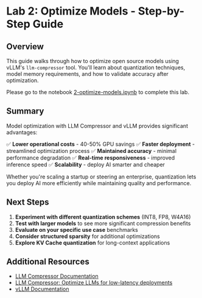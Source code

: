 # Lab 2: Optimize Models - Step-by-Step Guide

## Overview

This guide walks through how to optimize open source models using vLLM's `llm-compressor` tool. You'll learn about quantization techniques, model memory requirements, and how to validate accuracy after optimization.

Please go to the notebook <a href="https://github.com/odh-labs/rhoai-roadshow-v2/blob/main/docs/4-rhaiis/notebooks/2-optimize-models.ipynb" target="_blank">2-optimize-models.ipynb</a> to complete this lab.

## Summary

Model optimization with LLM Compressor and vLLM provides significant advantages:

✅ **Lower operational costs** - 40-50% GPU savings
✅ **Faster deployment** - streamlined optimization process
✅ **Maintained accuracy** - minimal performance degradation
✅ **Real-time responsiveness** - improved inference speed
✅ **Scalability** - deploy AI smarter and cheaper

Whether you're scaling a startup or steering an enterprise, quantization lets you deploy AI more efficiently while maintaining quality and performance.

## Next Steps

1. **Experiment with different quantization schemes** (INT8, FP8, W4A16)
2. **Test with larger models** to see more significant compression benefits
3. **Evaluate on your specific use case** benchmarks
4. **Consider structured sparsity** for additional optimizations
5. **Explore KV Cache quantization** for long-context applications

## Additional Resources

- [LLM Compressor Documentation](https://github.com/vllm-project/llm-compressor)
- [LLM Compressor: Optimize LLMs for low-latency deployments](https://developers.redhat.com/articles/2025/05/09/llm-compressor-optimize-llms-low-latency-deployments)
- [vLLM Documentation](https://docs.vllm.ai/)

